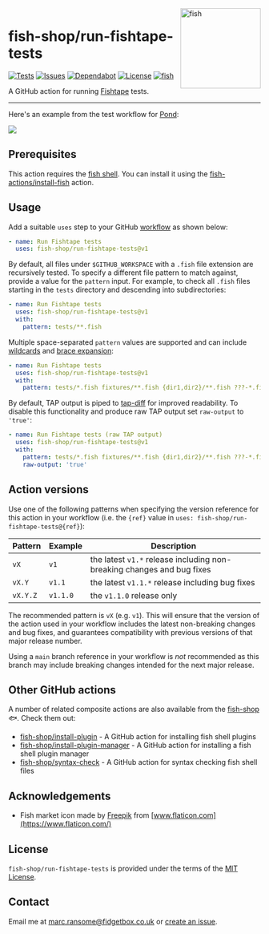 <img alt="fish" src="images/fish-market.png" width="160" align="right">

# fish-shop/run-fishtape-tests

[![Tests](https://img.shields.io/github/actions/workflow/status/fish-shop/run-fishtape-tests/test.yml?branch=main&color=brightgreen&label=tests)](https://github.com/fish-shop/run-fishtape-tests/actions) [![Issues](https://img.shields.io/github/issues/fish-shop/run-fishtape-tests)](https://github.com/fish-shop/run-fishtape-tests/issues) [![Dependabot](https://img.shields.io/badge/dependabot-active-brightgreen.svg)](https://github.com/fish-shop/run-fishtape-tests/network/dependencies) [![License](https://img.shields.io/badge/license-MIT-blue)](https://opensource.org/licenses/mit-license.php) [![fish](https://img.shields.io/badge/fish-3.2.2-blue)](https://fishshell.com)

A GitHub action for running [Fishtape](https://github.com/jorgebucaran/fishtape) tests.

<hr>

Here's an example from the test workflow for [Pond](https://github.com/marcransome/pond):

<img src="example.png">

## Prerequisites

This action requires the [fish shell](https://fishshell.com). You can install it using the [fish-actions/install-fish](https://github.com/fish-actions/install-fish) action.

## Usage

Add a suitable `uses` step to your GitHub [workflow](https://docs.github.com/en/actions/reference/workflow-syntax-for-github-actions) as shown below:

```yaml
- name: Run Fishtape tests
  uses: fish-shop/run-fishtape-tests@v1
```

By default, all files under `$GITHUB_WORKSPACE` with a `.fish` file extension are recursively tested. To specify a different file pattern to match against, provide a value for the `pattern` input. For example, to check all `.fish` files starting in the `tests` directory and descending into subdirectories:

```yaml
- name: Run Fishtape tests
  uses: fish-shop/run-fishtape-tests@v1
  with:
    pattern: tests/**.fish
```

Multiple space-separated `pattern` values are supported and can include [wildcards](https://fishshell.com/docs/current/language.html#expand-wildcard) and [brace expansion](https://fishshell.com/docs/current/language.html?highlight=brace+expansion#brace-expansion):

```yaml
- name: Run Fishtape tests
  uses: fish-shop/run-fishtape-tests@v1
  with:
    pattern: tests/*.fish fixtures/**.fish {dir1,dir2}/**.fish ???-*.fish
```

By default, TAP output is piped to [tap-diff](https://github.com/axross/tap-diff) for improved readability. To disable this functionality and produce raw TAP output set `raw-output` to `'true'`:

```yaml
- name: Run Fishtape tests (raw TAP output)
  uses: fish-shop/run-fishtape-tests@v1
  with:
    pattern: tests/*.fish fixtures/**.fish {dir1,dir2}/**.fish ???-*.fish
    raw-output: 'true'
```

## Action versions

Use one of the following patterns when specifying the version reference for this action in your workflow (i.e. the `{ref}` value in `uses: fish-shop/run-fishtape-tests@{ref}`):

| Pattern  | Example   | Description                                                            |
|----------|-----------|------------------------------------------------------------------------|
| `vX`     | `v1`      | the latest `v1.*` release including non-breaking changes and bug fixes |
| `vX.Y`   | `v1.1`    | the latest `v1.1.*` release including bug fixes                        |
| `vX.Y.Z` | `v1.1.0`  | the `v1.1.0` release only                                      |                

The recommended pattern is `vX` (e.g. `v1`). This will ensure that the version of the action used in your workflow includes the latest non-breaking changes and bug fixes, and guarantees compatibility with previous versions of that major release number.

Using a `main` branch reference in your workflow is _not_ recommended as this branch may include breaking changes intended for the next major release.

## Other GitHub actions

A number of related composite actions are also available from the [fish-shop](https://github.com/fish-shop) 🐟. Check them out:

* [fish-shop/install-plugin](https://github.com/fish-shop/install-plugin) - A GitHub action for installing fish shell plugins
* [fish-shop/install-plugin-manager](https://github.com/fish-shop/install-plugin-manager) - A GitHub action for installing a fish shell plugin manager
* [fish-shop/syntax-check](https://github.com/fish-shop/syntax-check) - A GitHub action for syntax checking fish shell files

## Acknowledgements

 * Fish market icon made by [Freepik](https://www.flaticon.com/authors/freepik) from [www.flaticon.com](https://www.flaticon.com/)

## License
`fish-shop/run-fishtape-tests` is provided under the terms of the [MIT License](https://opensource.org/licenses/mit-license.php).

## Contact
Email me at [marc.ransome@fidgetbox.co.uk](mailto:marc.ransome@fidgetbox.co.uk) or [create an issue](https://github.com/fish-shop/run-fishtape-tests/issues).
